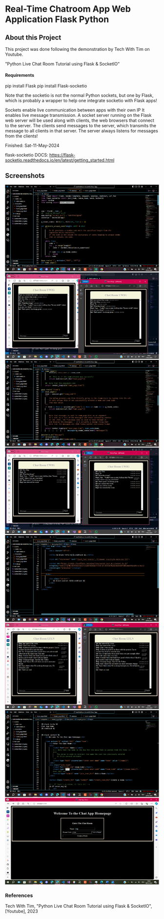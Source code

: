 #	Real-Time Chatroom App Web Application Flask Python


##	About this Project

This project was done following the demonstration by Tech With Tim on Youtube.

"Python Live Chat Room Tutorial using Flask & SocketIO"

####	Requirements
pip install Flask
pip install Flask-socketio

Note that the socketio is not the normal Python sockets, but one by Flask, which is probably a wrapper
to help one integrate socketio with Flask apps!

Sockets enable live communication between apps with their own IP
It enables live message transmission.
A socket server running on the Flask web server will be used along with
clients, the web browsers that connect to the server.
The clients send messages to the server, which transmits the message to all clients in that server.
The server always listens for messages from the clients!

Finished: Sat-11-May-2024

flask-socketio DOCS:
https://flask-socketio.readthedocs.io/en/latest/getting_started.html

##	Screenshots

![1](./scrn_shots/web_chat_app_code_1.png)
![1a](./scrn_shots/web_chat_app_res_1.png)
![2](./scrn_shots/web_chat_app_code_2.png)
![2a](./scrn_shots/web_chat_app_res_2.png)
![3](./scrn_shots/web_chat_app_code_3.png)
![3a](./scrn_shots/web_chat_app_res_3.png)
![4](./scrn_shots/web_chat_app_code_4.png)
![4a](./scrn_shots/web_chat_app_res_4.png)

###	References
Tech With Tim, "Python Live Chat Room Tutorial using Flask & SocketIO", [Youtube], 2023
